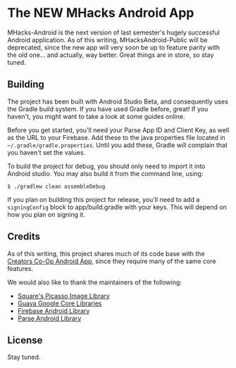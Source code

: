 The NEW MHacks Android App
===========================

MHacks-Android is the next version of last semester's hugely successful Android application. As of this writing, MHacksAndroid-Public will be deprecated, since the new app will very soon be up to feature parity with the old one... and actually, way better. Great things are in store, so stay tuned.


Building
-----

The project has been built with Android Studio Beta, and consequently uses the Gradle build system.
If you have used Gradle before, great! If you haven't, you might want to take a look at some guides online.

Before you get started, you'll need your Parse App ID and Client Key, as well as the URL to your Firebase. Add these to the java properties file located in `~/.gradle/gradle.properties`. Until you add these, Gradle will complain that you haven't set the values.

To build the project for debug, you should only need to import it into Android studio. You may also build it from the command line, using:

`$ ./gradlew clean assembleDebug`

If you plan on building this project for release, you'll need to add a `signingConfig` block to app/build.gradle with your keys. This will depend on how you plan on signing it.


Credits
-----

As of this writing, this project shares much of its code base with the [Creators Co-Op Android App](https://github.com/CreatorsCoop/Creators-Android "Creators-Android"), since they require many of the same core features.

We would also like to thank the maintainers of the following:

- [Square's Picasso Image Library](http://square.github.io/picasso/ "Picasso")
- [Guava Google Core Libraries](https://code.google.com/p/guava-libraries/ "guava-libraries")
- [Firebase Android Library](https://www.firebase.com/docs/android/quickstart.html "Firebase Android Quick Start")
- [Parse Android Library](https://parse.com/docs/android_guide "Parse Android Developer Guide")


License
-----

Stay tuned.